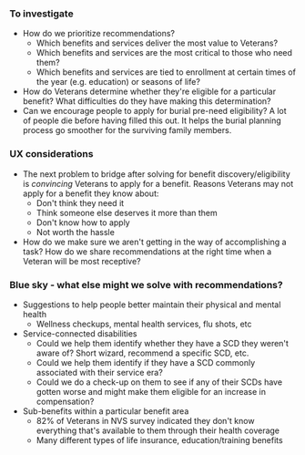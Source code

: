### To investigate

- How do we prioritize recommendations?
  - Which benefits and services deliver the most value to Veterans?
  - Which benefits and services are the most critical to those who need them?
  - Which benefits and services are tied to enrollment at certain times of the year (e.g. education) or seasons of life?
- How do Veterans determine whether they're eligible for a particular benefit? What difficulties do they have making this determination?
- Can we encourage people to apply for burial pre-need eligibility? A lot of people die before having filled this out. It helps the burial planning process go smoother for the surviving family members.

### UX considerations

- The next problem to bridge after solving for benefit discovery/eligibility is *convincing* Veterans to apply for a benefit. Reasons Veterans may not apply for a benefit they know about:
  - Don't think they need it
  - Think someone else deserves it more than them
  - Don't know how to apply
  - Not worth the hassle
- How do we make sure we aren't getting in the way of accomplishing a task? How do we share recommendations at the right time when a Veteran will be most receptive?

### Blue sky - what else might we solve with recommendations?

- Suggestions to help people better maintain their physical and mental health
  - Wellness checkups, mental health services, flu shots, etc
- Service-connected disabilities
  - Could we help them identify whether they have a SCD they weren't aware of? Short wizard, recommend a specific SCD, etc.
  - Could we help them identify if they have a SCD commonly associated with their service era?
  - Could we do a check-up on them to see if any of their SCDs have gotten worse and might make them eligible for an increase in compensation?
- Sub-benefits within a particular benefit area
  - 82% of Veterans in NVS survey indicated they don't know everything that's available to them through their health coverage
  - Many different types of life insurance, education/training benefits
